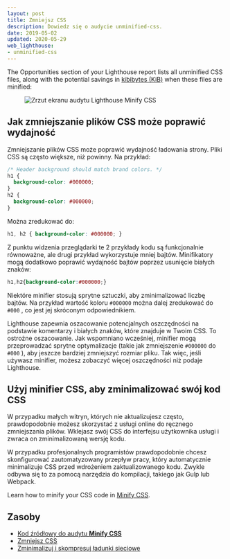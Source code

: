 ```yaml
---
layout: post
title: Zmniejsz CSS
description: Dowiedz się o audycie unminified-css.
date: 2019-05-02
updated: 2020-05-29
web_lighthouse:
- unminified-css
---
```


The Opportunities section of your Lighthouse report lists all unminified CSS files, along with the potential savings in [kibibytes (KiB)](https://en.wikipedia.org/wiki/Kibibyte) when these files are minified:

<figure class="w-figure"><img class="w-screenshot" src="unminified-css.png" alt="Zrzut ekranu audytu Lighthouse Minify CSS"></figure>

## Jak zmniejszanie plików CSS może poprawić wydajność

Zmniejszanie plików CSS może poprawić wydajność ładowania strony. Pliki CSS są często większe, niż powinny. Na przykład:

```css
/* Header background should match brand colors. */
h1 {
  background-color: #000000;
}
h2 {
  background-color: #000000;
}
```

Można zredukować do:

```css
h1, h2 { background-color: #000000; }
```

Z punktu widzenia przeglądarki te 2 przykłady kodu są funkcjonalnie równoważne, ale drugi przykład wykorzystuje mniej bajtów. Minifikatory mogą dodatkowo poprawić wydajność bajtów poprzez usunięcie białych znaków:

```css
h1,h2{background-color:#000000;}
```

Niektóre minifier stosują sprytne sztuczki, aby zminimalizować liczbę bajtów. Na przykład wartość koloru `#000000` można dalej zredukować do `#000` , co jest jej skróconym odpowiednikiem.

Lighthouse zapewnia oszacowanie potencjalnych oszczędności na podstawie komentarzy i białych znaków, które znajduje w Twoim CSS. To ostrożne oszacowanie. Jak wspomniano wcześniej, minifier mogą przeprowadzać sprytne optymalizacje (takie jak zmniejszenie `#000000` do `#000` ), aby jeszcze bardziej zmniejszyć rozmiar pliku. Tak więc, jeśli używasz minifier, możesz zobaczyć więcej oszczędności niż podaje Lighthouse.

## Użyj minifier CSS, aby zminimalizować swój kod CSS

W przypadku małych witryn, których nie aktualizujesz często, prawdopodobnie możesz skorzystać z usługi online do ręcznego zmniejszania plików. Wklejasz swój CSS do interfejsu użytkownika usługi i zwraca on zminimalizowaną wersję kodu.

W przypadku profesjonalnych programistów prawdopodobnie chcesz skonfigurować zautomatyzowany przepływ pracy, który automatycznie minimalizuje CSS przed wdrożeniem zaktualizowanego kodu. Zwykle odbywa się to za pomocą narzędzia do kompilacji, takiego jak Gulp lub Webpack.

Learn how to minify your CSS code in [Minify CSS](/minify-css).

## Zasoby

- [Kod źródłowy do audytu **Minify CSS**](https://github.com/GoogleChrome/lighthouse/blob/master/lighthouse-core/audits/byte-efficiency/unminified-css.js)
- [Zmniejsz CSS](/minify-css)
- [Zminimalizuj i skompresuj ładunki sieciowe](/reduce-network-payloads-using-text-compression)
